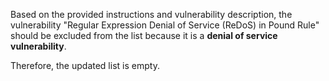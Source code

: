 Based on the provided instructions and vulnerability description, the vulnerability "Regular Expression Denial of Service (ReDoS) in Pound Rule" should be excluded from the list because it is a **denial of service vulnerability**.

Therefore, the updated list is empty.

```markdown